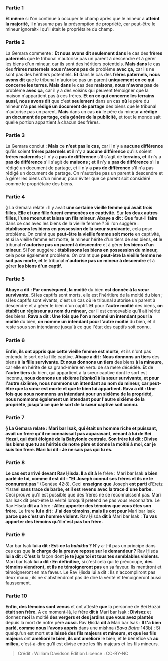 
### Partie 1
<b>Et même</b> si l'on continue à occuper le champ après que le mineur a <b>atteint la majorité,</b> il n'assume pas la présomption de propriété, car peut-être le mineur ignorait-il qu'il était le propriétaire du champ.

### Partie 2
La Gemara commente : <b>Et nous avons dit seulement dans</b> le cas des <b>frères paternels</b> que le tribunal n'autorise pas un parent à descendre et à gérer les biens d'un mineur, car ils sont des héritiers potentiels. <b>Mais dans</b> le cas des <b>frères maternels nous n'avons pas</b> de problème <b>avec ça,</b> car ils ne sont pas des héritiers potentiels. <b>Et</b> dans le cas des <b>frères paternels, nous avons dit</b> que le tribunal n'autorise pas un parent <b>uniquement en ce qui concerne les terres. Mais dans</b> le cas des <b>maisons, nous n'avons pas</b> de problème <b>avec ça,</b> car il y a des voisins qui peuvent témoigner que la maison n'appartient pas à ces frères. <b>Et en ce qui concerne les terrains aussi, nous avons dit</b> que c'est <b>seulement</b> dans un cas <b>où</b> le père du mineur <b>n'a pas rédigé un document de partage</b> des biens que le tribunal n'autorise pas un parent. <b>Mais</b> dans un cas <b>où</b> le père du mineur <b>a rédigé un document de partage, cela génère de la publicité,</b> et tout le monde sait quelle portion appartient à chacun des frères.

### Partie 3
La Gemara conclut : <b>Mais</b> ce <b>n'est pas le cas,</b> car il n'y a <b>aucune différence</b> qu'ils soient <b>frères paternels et</b> il n'y a <b>aucune différence</b> qu'ils soient <b>frères maternels ; </b> il n'y a <b>pas de différence</b> s'il s'agit de <b>terrains, et</b> il n'y a <b>pas de différence</b> s'il s'agit de <b>maisons ; et</b> il n'y a <b>pas de différence</b> s'il a rédigé un document de partage, et</b> il n'y a <b>pas de différence</b> s'il n'a pas rédigé un document de partage. On n'autorise pas</b> un parent à descendre et à gérer les biens d'un mineur, pour éviter que ce parent soit considéré comme le propriétaire des biens.

### Partie 4
§ La Gemara relate : Il y avait <b>une certaine vieille femme qui avait trois filles. Elle et une fille furent emmenées en captivité.</b> Sur <b>les deux autres filles, l'une mourut et laissa</b> <b>un fils mineur</b>. <b>Abaye a dit : Que</b> faut-il <b>faire</b> dans ce cas avec les biens de la vieille femme ? Si l'on suggère : <b>établissons les biens en possession de la</b> <b>sœur survivante,</b> cela pose problème. On craint que <b>peut-être la vieille femme soit morte</b> en captivité, et si la vieille femme est morte, le mineur hérite d'un tiers de ses biens, <b>et</b> le tribunal <b>n'autorise pas un parent à descendre</b> et à gérer <b>les biens d'un mineur.</b> Si l'on suggère : <b>établissons les biens en possession du mineur,</b> cela pose également problème. On craint que <b>peut-être la vieille femme ne soit pas morte, et</b> le tribunal <b>n'autorise pas un mineur à descendre</b> et à gérer <b>les biens d'un captif.</b>

### Partie 5
<b>Abaye a dit : Par conséquent, la moitié</b> du bien <b>est donnée à la <b>sœur</b> survivante.</b> Si les captifs sont morts, elle est l'héritière de la moitié du bien ; si les captifs sont vivants, c'est un cas où le tribunal autorise un parent à descendre et à gérer le bien d'un captif. <b>Et</b> pour <b>l'autre moitié</b> des biens, <b>on établit un régisseur au nom du mineur,</b> car il est concevable qu'il ait hérité des biens. <b>Rava a dit : Une fois que l'on a nommé un intendant pour la moitié</b> du bien, <b>on nomme un intendant pour l'autre moitié</b> du bien, et il reste sous son intendance jusqu'à ce que l'état des captifs soit connu.

### Partie 6
<b>Enfin, ils ont appris que cette vieille femme est morte,</b> et ils n'ont pas entendu le sort de la fille captive. <b>Abaye a dit : Nous donnons un tiers</b> des biens <b>à la <b>fille survivante</b>. Et nous donnons un tiers</b> des biens <b>à la mineure,</b> car elle en hérite de sa grand-mère en vertu de sa mère décédée. <b>Et</b> de <b>l'autre tiers</b> du bien, qui appartient à la sœur captive dont le sort est inconnu, <b>nous donnons un sixième [<i>danka</i>] à la <b>sœur survivante, et</b> pour <b>l'autre sixième, nous nommons un intendant au nom du mineur,</b> car peut-être que la sœur est morte et que le bien lui appartient. <b>Rava a dit : Une fois que nous nommons un intendant pour un sixième</b> de la propriété, <b>nous nommons également un intendant pour l'autre sixième</b> de la propriété, jusqu'à ce que le sort de la sœur captive soit connu.

### Partie 7
§ La Gemara relate : <b>Mari bar Isak,</b> qui était un homme riche et puissant, avait <b>un frère</b> qu'il ne connaissait pas auparavant, <b>venant à lui de Bei Ḥozai,</b> qui était éloigné de la Babylonie centrale. Son frère <b>lui dit : Divise</b> les biens que tu as hérités de notre père et donne la moitié <b>à moi,</b> car je suis ton frère. Mari <b>lui dit : Je ne sais pas</b> qui <b>tu es</b>.

### Partie 8
Le cas est arrivé devant Rav Ḥisda. Il a dit à</b> le frère : Mari bar Isak <b>a bien parlé de toi, comme il est dit : "Et Joseph connut ses frères et ils ne le connurent pas"</b> (Genèse 42:8). Ceci <b>enseigne que</b> Joseph <b>est parti</b> d'Eretz Yisrael <b>sans trace de barbe, et il est revenu avec la trace d'une barbe.</b> Ceci prouve qu'il est possible que des frères ne se reconnaissent pas. Mari bar Isak dit peut-être la vérité lorsqu'il prétend ne pas vous reconnaître. Le Rav Ḥisda <b>dit au</b> frère : <b>Allez apporter des témoins que vous êtes son frère.</b> Le frère <b>lui a dit : J'ai des témoins, mais ils ont peur</b> Mari bar Isak <b>parce que c'est un homme violent.</b> Rav Ḥisda <b>dit à</b> Mari bar Isak : <b>Tu vas apporter des témoins qu'il n'est pas ton frère.</b>

### Partie 9
Mar bar Isak <b>lui a dit : Est-ce la <i>halakha</i> ? </b> N'y a-t-il pas un principe dans ces cas que <b>la charge de la preuve repose sur le demandeur ?</b> Rav Ḥisda <b>lui a dit : C'est</b> la façon dont <b>je te juge toi et tous tes semblables violents</b>. Mari bar Isak <b>lui a dit : En définitive,</b> si c'est cela qui te préoccupe, <b>des témoins viendront, et ils ne témoigneront pas</b> en sa faveur. Ils mentiront et témoigneront en ma faveur. Le Rav Ḥisda lui a dit : Ils n'accompliront pas deux</b> maux ; ils ne s'abstiendront pas de dire la vérité et témoigneront aussi faussement.

### Partie 10
<b>Enfin, des témoins sont venus</b> et ont attesté <b>que</b> la personne de Bei Ḥozai <b>était son frère.</b> A ce moment-là, le frère <b>dit à</b> Mari bar Isak : <b>Divisez</b> et donnez <b>moi</b> la moitié <b>des vergers et des jardins que vous avez plantés</b> depuis la mort de notre père <b>aussi. </b> Rav Ḥisda <b>dit à</b> Mari bar Isak : <b>Il t'a bien parlé, comme nous l'avons appris</b> dans une mishna (<i>Bava Batra</i> 143b) : Si quelqu'un est mort et <b>a laissé des fils majeurs et mineurs, et que les fils majeurs</b> ont <b>amélioré le bien, ils ont amélioré</b> le bien, et le bénéfice va <b>au milieu,</b> c'est-à-dire qu'il est divisé entre les fils majeurs et les fils mineurs.

>Crédit : William Davidson Edition
>Licence : CC-BY-NC